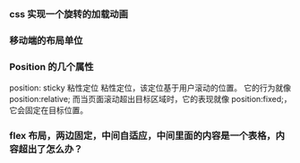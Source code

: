 ### css 实现一个旋转的加载动画

### 移动端的布局单位

### Position 的几个属性

position: sticky 粘性定位
粘性定位，该定位基于用户滚动的位置。
它的行为就像 position:relative; 而当页面滚动超出目标区域时，它的表现就像 position:fixed;，它会固定在目标位置。

### flex 布局，两边固定，中间自适应，中间里面的内容是一个表格，内容超出了怎么办？
